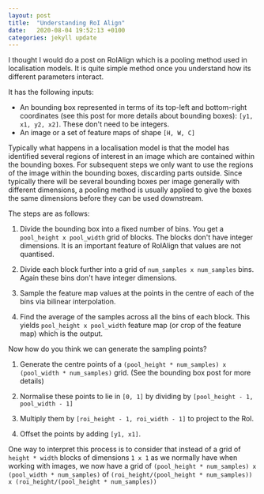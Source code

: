 ```yaml
---
layout: post
title:  "Understanding RoI Align"
date:   2020-08-04 19:52:13 +0100
categories: jekyll update
---
```

I thought I would do a post on RoIAlign which is a pooling method used in localisation models. It is quite simple method once you understand how its different parameters interact.

It has the following inputs:

- An bounding box represented in terms of its top-left and bottom-right coordinates (see this post for more details about bounding boxes): `[y1, x1, y2, x2]`. These don't need to be integers.
- An image or a set of feature maps of shape `[H, W, C]`

Typically what happens in a localisation model is that the model has identified several regions of interest in an image which are contained within the bounding boxes. For subsequent steps we only want to use the regions of the image within the bounding boxes, discarding parts outside. Since typically there will be several bounding boxes per image generally with different dimensions, a pooling method is usually applied to give the boxes the same dimensions before they can be used downstream. 

The steps are as follows:

1. Divide the bounding box into a fixed number of bins. You get a `pool_height x pool_width` grid of blocks. The blocks don't have integer dimensions. It is an important feature of RoIAlign that values are not quantised. 

2. Divide each block further into a grid of `num_samples x num_samples` bins. Again these bins don't have integer dimensions.

3. Sample the feature map values at the points in the centre of each of the bins via bilinear interpolation.

4. Find the average of the samples across all the bins of each block. This yields `pool_height x pool_width` feature map (or crop of the feature map) which is the output.

Now how do you think we can generate the sampling points?

1. Generate the centre points of a `(pool_height * num_samples) x (pool_width * num_samples)` grid. (See the bounding box post for more details)

2. Normalise these points to lie in `[0, 1]` by dividing by `[pool_height - 1, pool_width - 1]`

3. Multiply them by `[roi_height - 1, roi_width - 1]` to project to the RoI.

4. Offset the points by adding `[y1, x1]`.

One way to interpret this process is to consider that instead of a grid of `height * width` blocks of dimensions `1 x 1` as we normally have when working with images, we now have a grid of `(pool_height * num_samples) x (pool_width * num_samples)` of `(roi_height/(pool_height * num_samples)) x (roi_height/(pool_height * num_samples))`



<!-- RoI Align is a pooling method that is very simple really but not explained well in the original MaskRCNN paper.  -->


<!-- Take a look at the paper however and find out why they decided to use this method.

<button class='collapse-why-roi-align'>Show/Hide</button>
<div class='collapse-why-roi-align'>
<div markdown="1">
Previously a method called RoI-Pooling was in use. In this method the predicted bounding box is discretised and used to crop a patch from the image. This patch is then divided into a fixed number of blocks as shown below and each block is aggregated to give a single value. 

Discretisation is involved yet again here if the number of blocks does not fully divide the height or width. The problem is that due to discretisation you are not taken information from slightly different parts of the image than what the model had predicted and this results in inaccurate information getting sent downstream. 

They show that this method is particularly important for instance segmentation tasks where predictions need to match on a pixel-level which means slight shifts due to discretisation cause performance to deteriorate. However, it also turns out to work better than RoIPooling for bounding-box only models. 
</div>
</div> -->

